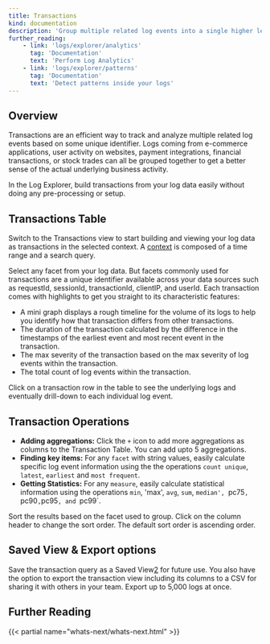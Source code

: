 ```yaml
---
title: Transactions
kind: documentation
description: 'Group multiple related log events into a single higher level event called transaction.'
further_reading:
    - link: 'logs/explorer/analytics'
      tag: 'Documentation'
      text: 'Perform Log Analytics'
    - link: 'logs/explorer/patterns'
      tag: 'Documentation'
      text: 'Detect patterns inside your logs'
---
```


## Overview

Transactions are an efficient way to track and analyze multiple related log events based on some unique identifier. Logs coming from e-commerce applications, user activity on websites, payment integrations, financial transactions, or stock trades can all be grouped together to get a better sense of the actual underlying business activity.

In the Log Explorer, build transactions from your log data easily without doing any pre-processing or setup.

## Transactions Table

Switch to the Transactions view to start building and viewing your log data as transactions in the selected context. A [context][1] is composed of a time range and a search query.

Select any facet from your log data. But facets commonly used for transactions are a unique identifier available across your data sources such as requestId, sessionId, transactionId, clientIP, and userId. Each transaction comes with highlights to get you straight to its characteristic features:

- A mini graph displays a rough timeline for the volume of its logs to help you identify how that transaction differs from other transactions.
- The duration of the transaction calculated by the difference in the timestamps of the earliest event and most recent event in the transaction.
- The max severity of the transaction based on the max severity of log events within the transaction.
- The total count of log events within the transaction.

Click on a transaction row in the table to see the underlying logs and eventually drill-down to each individual log event.

## Transaction Operations

- **Adding aggregations:** Click the `+` icon to add more aggregations as columns to the Transaction Table. You can add upto 5 aggregations.
- **Finding key items:** For any `facet` with string values, easily calculate specific log event information using the the operations `count unique`, `latest`, `earliest` and `most frequent`.
- **Getting Statistics:** For any `measure`, easily calculate statistical information using the operations `min`, 'max', `avg`, `sum`, `median', `pc75`, `pc90`,`pc95`, and `pc99`.

Sort the results based on the facet used to group. Click on the column header to change the sort order. The default sort order is ascending order. 

## Saved View & Export options

Save the transaction query as a Saved View[2] for future use. You also have the option to export the transaction view including its columns to a CSV for sharing it with others in your team. Export up to 5,000 logs at once.

## Further Reading

{{< partial name="whats-next/whats-next.html" >}}

[1]: /logs/explorer/#context
[2]: /logs/explorer/saved_views
